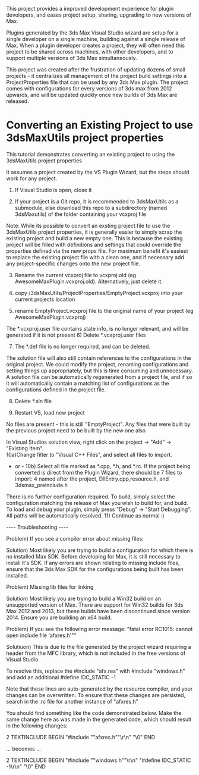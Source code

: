 This project provides a improved development experience for plugin developers, and eases project setup, sharing, upgrading to new versions of Max.

Plugins generated by the 3ds Max Visual Studio wizard are setup for a single developer on a single machine, building against a single release of Max.  When a plugin developer creates a project, they will often need this project to be shared across machines, with other developers, and to support multiple versions of 3ds Max simultaneously.

This project was created after the frustration of updating dozens of small projects - it centralizes all management of the project build settings into a ProjectProperties file that can be used by any 3ds Max plugin.  The project comes with configurations for every versions of 3ds max from 2012 upwards, and will be updated quickly once new builds of 3ds Max are released.

Converting an Existing Project to use 3dsMaxUtils project properties
====================================================================

This tutorial demonstrates converting an existing project to using the 3dsMaxUtils project properties

It assumes a project created by the VS Plugin Wizard, but the steps should work for any project.

1) If Visual Studio is open, close it

2) If your project is a Git repo, it is recommended to 3dsMaxUtils as a submodule, else download this repo to a subdirectory (named 3dsMaxutils) of the folder containing your vcxproj file

Note: While its possible to convert an exsting project file to use the 3dsMaxUtils project properties, it is generally easier to simply scrap the existing project and build a new empty one.  This is because the existing project will be filled with definitions and settings that could override the properties defined via the new props file.  For maximum benefit it's easiest to replace the existing project file with a clean one, and if necessary add any project-specific changes onto the new project file.

3) Rename the current vcxproj file to vcxproj.old (eg AwesomeMaxPlugin.vcxproj.old).  Alternatively, just delete it.

4) copy <YourProjDirectory>/3dsMaxUtils/ProjectProperties/EmptyProject.vcxproj into your current projects location

5) rename EmptyProject.vcxproj file to the original name of your project (eg AwesomeMaxPlugin.vcxproj)

The *.vcxproj.user file contains state info, is no longer relevant, and will be generated if it is not present
6) Delete *.vcxproj.user files

7) The *.def file is no longer required, and can be deleted.

The solution file will also still contain references to the configurations in the original project.  We could modify the project, renaming configurations and setting things up appropriately, but this is time consuming and unnecessary. A solution file can be automatically regenerated from a project file, and if so it will automatically contain a matching list of configurations as the configurations defined in the project file.

8) Delete *.sln file

9) Restart VS, load new project

No files are present - this is still "EmptyProject".  Any files that were built by the previous project need to be built by the new one also

In Visual Studios solution view, right click on the project -> "Add" -> "Existing Item".  
10a)Change filter to "Visual C++ Files", and select all files to import.
- or - 
10b) Select all file marked as *.cpp, *.h, and *.rc.  If the project being converted is direct from the Plugin Wizard, there should be 7 files to import: 4 named after the project, DllEntry.cpp,resource.h, and 3dsmax_preinclude.h

There is no further configuration required.  To build, simply select the configuration matching the release of Max you wish to build for, and build.  To load and debug your plugin, simply press "Debug" -> "Start Debugging".  All paths will be automatically resolved.
11) Continue as normal :)

---- Troubleshooting ----

Problem)
If you see a compiler error about missing files:

Solution)
Most likely you are trying to build a configuration for which there is no installed Max SDK.  Before developing for Max, it is still necessary to install it's SDK.  If any errors are shown relating to missing include files, ensure that the 3ds Max SDK for the configurations being built has been installed.

Problem)
Missing lib files for linking

Solution) 
Most likely you are trying to build a Win32 build on an unsupported version of Max.  There are support for Win32 builds for 3ds Max 2012 and 2013, but these builds have been discontinued since version 2014.  Ensure you are building an x64 build.

Problem)
If you see the following error message: "fatal error RC1015: cannot open include file 'afxres.h'""

Solutiuon)
This is due to the file generated by the project wizard requiring a header from the MFC library, which is not included in the free versions of Visual Studio

To resolve this, replace the 
   #include "afx.res"
with
  #include "windows.h"
and add an additional
  #define IDC_STATIC -1

Note that these lines are auto-generated by the resource compiler, and your changes can be overwritten.  To ensure that these changes are persisted, search in the .rc file for another instance of "afxres.h"

You should find something like the code demonstrated below.  Make the same change here as was made in the generated code, which should result in the following changes:

2 TEXTINCLUDE 
BEGIN
    "#include ""afxres.h""\r\n"
    "\0"
END

 ... becomes ...

2 TEXTINCLUDE 
BEGIN
    "#include ""windows.h""\r\n"
    "#define IDC_STATIC -1\r\n"
    "\0"
END
